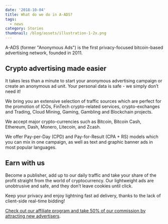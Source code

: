 ```yaml
---
date: '2018-10-04'
title: What do we do in A-ADS?
tags:
  - news
category: Stories
thumbnail: /blog/assets/illustration-1-2x.png
---
```

A-ADS (former "Anonymous Ads") is the first privacy-focused bitcoin-based advertising network, founded in 2011. 

## Crypto advertising made easier

It takes less than a minute to start your anonymous advertising campaign or create an anonymous ad unit. Your personal data is safe - we simply don’t need it!

We bring you an extensive selection of traffic sources which are perfect for the promotion of ICOs, FinTech crypto-related services, crypto-exchanges and Trading, Cloud Mining, Gaming, Gambling and Blockchain projects.

We accept major crypto-currencies such as Bitcoin, Bitcoin Cash, Ethereum, Dash, Monero, Litecoin, and Zcash.

We offer Pay-per-Day (CPD) and Pay-for-Result (CPA + RS) models which you can mix in one campaign, as well as text and graphic banner ads in most popular languages. 

## Earn with us

Become a publisher, add up to our daily traffic and take your share of the profit straight from the world of cryptocurrency. Our lightweight ads are unobtrusive and safe, and they don’t leave cookies until click.

Keep your privacy and enjoy lightning fast ad delivery, thanks to the lack of client-side real-time bidding!

[Check out our affiliate program and take 50% of our commission by attracting new advertisers](https://a-ads.com/blog/2018-10-04-become-our-affiliate-partner-and-take-50-of-our-fees/).
